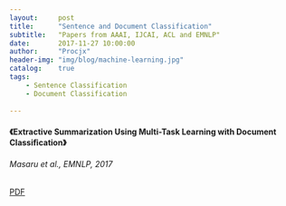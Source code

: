 ```yaml
---
layout:     post
title:      "Sentence and Document Classification"
subtitle:   "Papers from AAAI, IJCAI, ACL and EMNLP"
date:       2017-11-27 10:00:00
author:     "Procjx"
header-img: "img/blog/machine-learning.jpg"
catalog:    true
tags:
    - Sentence Classification
    - Document Classification
    
---
```


#### 《Extractive Summarization Using Multi-Task Learning with Document Classiﬁcation》
###### Masaru et al., EMNLP, 2017
 [PDF](http://aclweb.org/anthology/D17-1222)
<object classid="clsid:CA8A9780-280D-11CF-A24D-444553540000" width="1000" height="1200" border="0"> <param name="_Version" value="65539"> <param name="_ExtentX" value="20108"> <param name="_ExtentY" value="10866"> <param name="_StockProps" value="0"> <param name="SRC" value="http://aclweb.org/anthology/D17-1222"> <object data="pdf/test.pdf" type="application/pdf" width="1000" height="1200"> </object> </object> 
